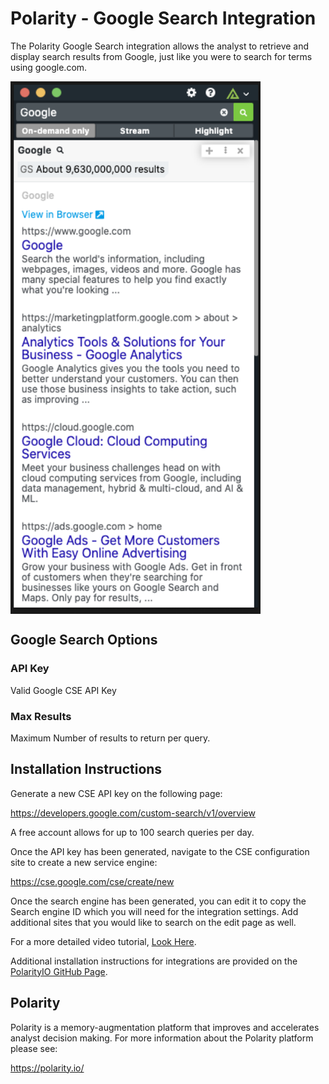# Polarity - Google Search Integration

The Polarity Google Search integration allows the analyst to retrieve and display search results from Google, just like you were to search for terms using google.com. 

<div style="display:flex; align-items: flex-start;">
  <img width="400" alt="Integration Example" src="./assets/integration-example.png">
</div>

## Google Search Options

### API Key

Valid Google CSE API Key

### Max Results

Maximum Number of results to return per query.

## Installation Instructions

Generate a new CSE API key on the following page:

https://developers.google.com/custom-search/v1/overview

A free account allows for up to 100 search queries per day.

Once the API key has been generated, navigate to the CSE configuration site to create a new service engine:

https://cse.google.com/cse/create/new

Once the search engine has been generated, you can edit it to copy the Search engine ID which you will need for the integration settings.  Add additional sites that you would like to search on the edit page as well.

For a more detailed video tutorial, [Look Here](https://www.youtube.com/watch?v=vP_inGfKG5E).

Additional installation instructions for integrations are provided on the [PolarityIO GitHub Page](https://polarityio.github.io/).

## Polarity

Polarity is a memory-augmentation platform that improves and accelerates analyst decision making.  For more information about the Polarity platform please see:

https://polarity.io/
